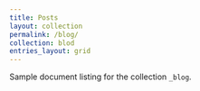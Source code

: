 ```yaml
---
title: Posts
layout: collection
permalink: /blog/
collection: blod
entries_layout: grid
---
```


Sample document listing for the collection `_blog`.
